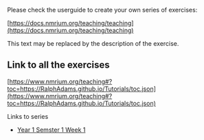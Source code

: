 Please check the userguide to create your own series of exercises:

[https://docs.nmrium.org/teaching/teaching](https://docs.nmrium.org/teaching/teaching)

This text may be replaced by the description of the exercise.

## Link to all the exercises

[https://www.nmrium.org/teaching#?toc=https://RalphAdams.github.io/Tutorials/toc.json](https://www.nmrium.org/teaching#?toc=https://RalphAdams.github.io/Tutorials/toc.json)

Links to series

* [Year 1 Semster 1 Week 1](https://www.nmrium.org/teaching#?toc=https://RalphAdams.github.io/Tutorials/toc_10_Y1S1W1_NMR.json)
